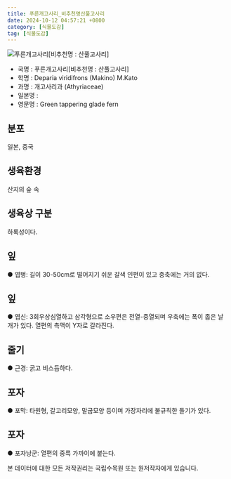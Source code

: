 ```yaml
---
title: 푸른개고사리_비추천명산풀고사리
date: 2024-10-12 04:57:21 +0800
category: [식물도감]
tag: [식물도감]
---
```




![푸른개고사리[비추천명 : 산풀고사리]](/fileUpload/plants/basic/Dennstaedtiaceae/Deparia/4024/4024_1_th2.JPG)
- 국명 : 푸른개고사리[비추천명 : 산풀고사리]
- 학명 : Deparia viridifrons (Makino) M.Kato
- 과명 : 개고사리과 (Athyriaceae)
- 일본명 : 
- 영문명 : Green tappering glade fern


## 분포
일본, 중국
## 생육환경
산지의 숲 속
## 생육상 구분
하록성이다. 
## 잎
● 엽병: 길이 30-50cm로 떨어지기 쉬운 갈색 인편이 있고 중축에는 거의 없다. 
## 잎
● 엽신: 3회우상심열하고 삼각형으로 소우편은 전열-중열되며 우축에는 폭이 좁은 날개가 있다. 열편의 측맥이 Y자로 갈라진다. 
## 줄기
● 근경: 굵고 비스듬하다. 
## 포자
● 포막: 타원형, 갈고리모양, 말굽모양 등이며 가장자리에 불규칙한 돌기가 있다. 
## 포자
● 포자낭군: 열편의 중륵 가까이에 붙는다. 






본 데이터에 대한 모든 저작권리는 국립수목원 또는 원저작자에게 있습니다.
